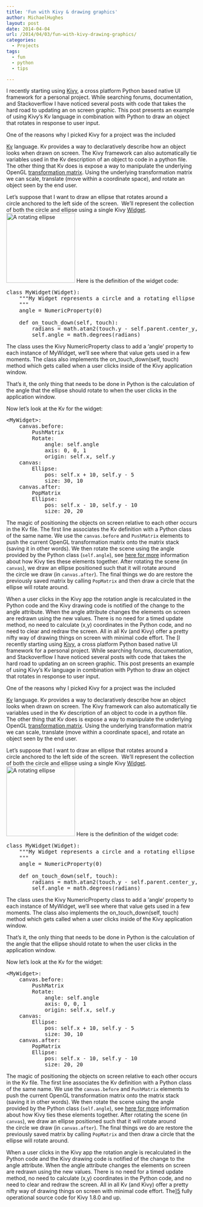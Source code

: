 ```yaml
---
title: 'Fun with Kivy & drawing graphics'
author: MichaelHughes
layout: post
date: 2014-04-04
url: /2014/04/03/fun-with-kivy-drawing-graphics/
categories:
  - Projects
tags:
  - fun
  - python
  - tips

---
```

I recently starting using [Kivy][1], a cross platform Python based native UI framework for a personal project. While searching forums, documentation, and Stackoverflow I have noticed several posts with code that takes the hard road to updating an on screen graphic. This post presents an example of using Kivy&#8217;s Kv language in combination with Python to draw an object that rotates in response to user input.

<!--more-->One of the reasons why I picked Kivy for a project was the included 

[Kv][2] language. Kv provides a way to declaratively describe how an object looks when drawn on screen. The Kivy framework can also automatically tie variables used in the Kv description of an object to code in a python file. The other thing that Kv does is expose a way to manipulate the underlying OpenGL [transformation matrix][3]. Using the underlying transformation matrix we can scale, translate (move within a coordinate space), and rotate an object seen by the end user.

<p style="text-align: left">
  Let&#8217;s suppose that I want to draw an ellipse that rotates around a circle anchored to the left side of the screen.  We&#8217;ll represent the collection of both the circle and ellipse using a single Kivy <a href="http://kivy.org/docs/api-kivy.uix.widget.html">Widget</a>.<a href="http://codinginthetrenches.com/wp-content/uploads/2014/04/rotate_ellipse.png"><img class="size-full wp-image-108 aligncenter" title="A rotating ellipse" alt="A rotating ellipse" src="http://codinginthetrenches.com/wp-content/uploads/2014/04/rotate_ellipse.png" width="181" height="184" /></a> Here is the definition of the widget code:
</p>

<pre class="lang:default decode:true">class MyWidget(Widget):
    """My Widget represents a circle and a rotating ellipse
    """
    angle = NumericProperty(0)

    def on_touch_down(self, touch):
        radians = math.atan2(touch.y - self.parent.center_y, touch.x)
        self.angle = math.degrees(radians)</pre>

The class uses the Kivy NumericProperty class to add a &#8216;angle&#8217; property to each instance of MyWidget, we&#8217;ll see where that value gets used in a few moments. The class also implements the <span class="lang:default decode:true crayon-inline">on_touch_down(self, touch) </span>method which gets called when a user clicks inside of the Kivy application window.

That&#8217;s it, the only thing that needs to be done in Python is the calculation of the angle that the ellipse should rotate to when the user clicks in the application window.

Now let&#8217;s look at the Kv for the widget:

<pre class="lang:default decode:true">&lt;MyWidget&gt;:
    canvas.before:
        PushMatrix
        Rotate:
            angle: self.angle
            axis: 0, 0, 1
            origin: self.x, self.y
    canvas:
        Ellipse:
            pos: self.x + 10, self.y - 5
            size: 30, 10
    canvas.after:
        PopMatrix
        Ellipse:
            pos: self.x - 10, self.y - 10
            size: 20, 20</pre>

The magic of positioning the objects on screen relative to each other occurs in the Kv file. The first line associates the Kv definition with a Python class of the same name. We use the `canvas.before` and `PushMatrix` elements to push the current OpenGL transformation matrix onto the matrix stack (saving it in other words). We then rotate the scene using the angle provided by the Python class (`self.angle`), see [here for more][4] information about how Kivy ties these elements together. After rotating the scene (in `canvas`), we draw an ellipse positioned such that it will rotate around the circle we draw (in `canvas.after`). The final things we do are restore the previously saved matrix by calling `PopMatrix` and then draw a circle that the ellipse will rotate around.

When a user clicks in the Kivy app the rotation angle is recalculated in the Python code and the Kivy drawing code is notified of the change to the angle attribute. When the angle attribute changes the elements on screen are redrawn using the new values. There is no need for a timed update method, no need to calculate (x,y) coordinates in the Python code, and no need to clear and redraw the screen. All in all Kv (and Kivy) offer a pretty nifty way of drawing things on screen with minimal code effort. The [I recently starting using [Kivy][1], a cross platform Python based native UI framework for a personal project. While searching forums, documentation, and Stackoverflow I have noticed several posts with code that takes the hard road to updating an on screen graphic. This post presents an example of using Kivy&#8217;s Kv language in combination with Python to draw an object that rotates in response to user input.

<!--more-->One of the reasons why I picked Kivy for a project was the included 

[Kv][2] language. Kv provides a way to declaratively describe how an object looks when drawn on screen. The Kivy framework can also automatically tie variables used in the Kv description of an object to code in a python file. The other thing that Kv does is expose a way to manipulate the underlying OpenGL [transformation matrix][3]. Using the underlying transformation matrix we can scale, translate (move within a coordinate space), and rotate an object seen by the end user.

<p style="text-align: left">
  Let&#8217;s suppose that I want to draw an ellipse that rotates around a circle anchored to the left side of the screen.  We&#8217;ll represent the collection of both the circle and ellipse using a single Kivy <a href="http://kivy.org/docs/api-kivy.uix.widget.html">Widget</a>.<a href="http://codinginthetrenches.com/wp-content/uploads/2014/04/rotate_ellipse.png"><img class="size-full wp-image-108 aligncenter" title="A rotating ellipse" alt="A rotating ellipse" src="http://codinginthetrenches.com/wp-content/uploads/2014/04/rotate_ellipse.png" width="181" height="184" /></a> Here is the definition of the widget code:
</p>

<pre class="lang:default decode:true">class MyWidget(Widget):
    """My Widget represents a circle and a rotating ellipse
    """
    angle = NumericProperty(0)

    def on_touch_down(self, touch):
        radians = math.atan2(touch.y - self.parent.center_y, touch.x)
        self.angle = math.degrees(radians)</pre>

The class uses the Kivy NumericProperty class to add a &#8216;angle&#8217; property to each instance of MyWidget, we&#8217;ll see where that value gets used in a few moments. The class also implements the <span class="lang:default decode:true crayon-inline">on_touch_down(self, touch) </span>method which gets called when a user clicks inside of the Kivy application window.

That&#8217;s it, the only thing that needs to be done in Python is the calculation of the angle that the ellipse should rotate to when the user clicks in the application window.

Now let&#8217;s look at the Kv for the widget:

<pre class="lang:default decode:true">&lt;MyWidget&gt;:
    canvas.before:
        PushMatrix
        Rotate:
            angle: self.angle
            axis: 0, 0, 1
            origin: self.x, self.y
    canvas:
        Ellipse:
            pos: self.x + 10, self.y - 5
            size: 30, 10
    canvas.after:
        PopMatrix
        Ellipse:
            pos: self.x - 10, self.y - 10
            size: 20, 20</pre>

The magic of positioning the objects on screen relative to each other occurs in the Kv file. The first line associates the Kv definition with a Python class of the same name. We use the `canvas.before` and `PushMatrix` elements to push the current OpenGL transformation matrix onto the matrix stack (saving it in other words). We then rotate the scene using the angle provided by the Python class (`self.angle`), see [here for more][4] information about how Kivy ties these elements together. After rotating the scene (in `canvas`), we draw an ellipse positioned such that it will rotate around the circle we draw (in `canvas.after`). The final things we do are restore the previously saved matrix by calling `PopMatrix` and then draw a circle that the ellipse will rotate around.

When a user clicks in the Kivy app the rotation angle is recalculated in the Python code and the Kivy drawing code is notified of the change to the angle attribute. When the angle attribute changes the elements on screen are redrawn using the new values. There is no need for a timed update method, no need to calculate (x,y) coordinates in the Python code, and no need to clear and redraw the screen. All in all Kv (and Kivy) offer a pretty nifty way of drawing things on screen with minimal code effort. The][5] fully operational source code for Kivy 1.8.0 and up.

 [1]: http://kivy.org
 [2]: http://kivy.org/docs/guide/lang.html
 [3]: http://www.opengl-tutorial.org/beginners-tutorials/tutorial-3-matrices/
 [4]: http://kivy.org/docs/guide/lang.html#event-bindings
 [5]: https://gist.github.com/msh9/9966998
